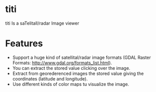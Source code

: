 titi
====

titi Is a saTelitall/radar Image viewer

Features
========
* Support a huge kind of satellital/radar image formats (GDAL Raster Formats: http://www.gdal.org/formats_list.html).
* You can extract the stored value clicking over the image.
* Extract from georederenced images the stored value giving the coordinates (latitude and longitude).
* Use different kinds of color maps tu visualize the image.
